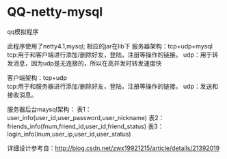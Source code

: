 # QQ-netty-mysql
qq模拟程序

此程序使用了netty4.1,mysql;  相应的jar在lib下
服务器架构：tcp+udp+mysql
            tcp:用于和客户端进行添加/删除好友，登陆，注册等操作的链接。
            udp：用于转发消息，因为udp是无连接的，所以在高并发时转发速度快

客户端架构：tcp+udp            
            tcp:用于和服务器进行添加/删除好友，登陆，注册等操作的链接。
            udp：发送和接收消息。

服务器后台maysql架构：
            表1：user_info(user_id,user_password,user_nickname)
            表2：friends_info(fnum,friend_id,user_id,friend_status)
            表3：login_info(lnum,user_ip,user_id,user_status)


详细设计参考自：http://blog.csdn.net/zwx19921215/article/details/21392019
